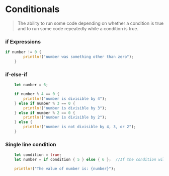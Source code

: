 # Conditionals
> The ability to run some code depending on whether a condition is true and to run some code repeatedly while a condition is true.
### if Expressions
  ```rust
  if number != 0 {
          println!("number was something other than zero");
      }
  ```
### if-else-if
  ```rust
      let number = 6;
  
      if number % 4 == 0 {
          println!("number is divisible by 4");
      } else if number % 3 == 0 {
          println!("number is divisible by 3");
      } else if number % 2 == 0 {
          println!("number is divisible by 2");
      } else {
          println!("number is not divisible by 4, 3, or 2");
      }
  ```
### Single line condition
  ```rust
      let condition = true;
      let number = if condition { 5 } else { 6 };  //If the condition will be true it will execute 5 else 6.
  
      println!("The value of number is: {number}");
  ```

